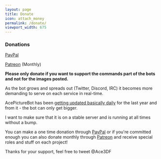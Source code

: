 ```yaml
---
layout: page
title: Donate
icon: attach_money
permalink: /donate/
viewport_width: 675
---
```


### Donations
[PayPal](https://paypal.me/ace3df)

[Patreon](https://www.patreon.com/ace3df) (Monthly)

**Please only donate if you want to support the commands part of the bots and not for the images posted.**

As the bot grows and spreads out (Twitter, Discord, IRC) it becomes more demanding to serve on each service in real-time.

AcePictureBot has been [getting updated basically daily](https://github.com/ace3df/AcePictureBot/commits/master) for the last year and from it - the bot can only get bigger.

I want to make sure that it is on a stable server and is running at all times without a bump.

You can make a one time donation through [PayPal](https://paypal.me/ace3df) or if you're committed enough you can also donate monthly through [Patreon](https://www.patreon.com/ace3df) and receive special roles and stuff on each project!

Thanks for your support, feel free to tweet @Ace3DF
